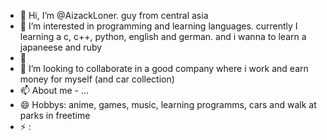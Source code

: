 - 👋 Hi, I’m @AizackLoner. guy from central asia 
- 👀 I’m interested in programming and learning languages. currently I learning a c, c++, python, english and german. and i wanna to learn a japaneese and ruby
- 🌱 
- 💞️ I’m looking to collaborate in a good company where i work and earn money for myself (and car collection)
- 📫 About me - ...
- 😄 Hobbys: anime, games, music, learning programms, cars and walk at parks in freetime
- ⚡ : 

<!---
AizackLoner/AizackLoner is a ✨ special ✨ repository because its `README.md` (this file) appears on your GitHub profile.
You can click the Preview link to take a look at your changes.
--->
